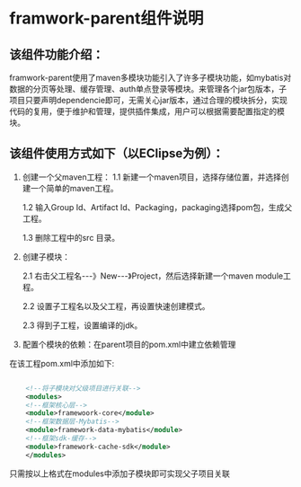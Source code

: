 # framwork-parent组件说明


## 该组件功能介绍：
framwork-parent使用了maven多模块功能引入了许多子模块功能，如mybatis对数据的分页等处理、缓存管理、auth单点登录等模块。来管理各个jar包版本，子项目只要声明dependencie即可，无需关心jar版本，通过合理的模块拆分，实现代码的复用，便于维护和管理，提供插件集成，用户可以根据需要配置指定的模块。


## 该组件使用方式如下（以EClipse为例）：
1. 创建一个父maven工程：
   1.1 新建一个maven项目，选择存储位置，并选择创建一个简单的maven工程。

   1.2 输入Group Id、Artifact Id、Packaging，packaging选择pom包，生成父工程。

   1.3 删除工程中的src 目录。

2. 创建子模块：

   2.1 右击父工程名---》New---》Project，然后选择新建一个maven module工程。

   2.2 设置子工程名以及父工程，再设置快速创建模式。

   2.3 得到子工程，设置编译的jdk。

3. 配置个模块的依赖：在parent项目的pom.xml中建立依赖管理 

在该工程pom.xml中添加如下:
```xml

	<!--将子模块对父级项目进行关联-->
	<modules>
	<!--框架核心层-->
	<module>framewoork-core</module>
	<!--框架数据层-Mybatis-->
	<module>framework-data-mybatis</module>
	<!--框架sdk-缓存-->
	<module>framework-cache-sdk</module>
	</modules>
```
只需按以上格式在modules中添加子模块即可实现父子项目关联  
